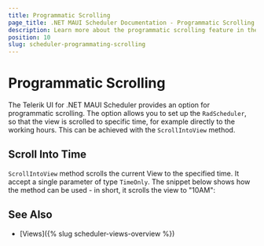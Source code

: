 ```yaml
---
title: Programmatic Scrolling
page_title: .NET MAUI Scheduler Documentation - Programmatic Scrolling
description: Learn more about the programmatic scrolling feature in the Telerik UI for .NET MAUI Scheduler control.
position: 10
slug: scheduler-programmating-scrolling 
---
```


# Programmatic Scrolling

The Telerik UI for .NET MAUI Scheduler provides an option for programmatic scrolling. The option allows you to set up the `RadScheduler`, so that the view is scrolled to specific time, for example directly to the working hours. This can be achieved with the `ScrollIntoView` method. 

## Scroll Into Time

`ScrollIntoView` method scrolls the current View to the specified time. It accept a single parameter of type `TimeOnly`. The snippet below shows how the method can be used - in short, it scrolls the view to "10AM":

 <snippet id='scheduler-scrolltotime-code' />

 ## See Also

 - [Views]({% slug scheduler-views-overview %})